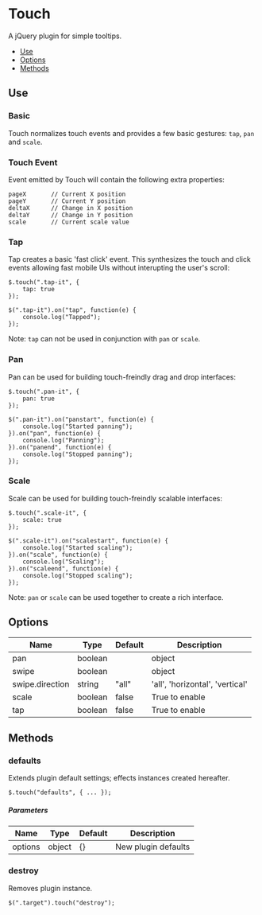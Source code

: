 # Touch

A jQuery plugin for simple tooltips.

* [Use](#use)
* [Options](#options)
* [Methods](#methods)


## Use 
### Basic

Touch normalizes touch events and provides a few basic gestures: `tap`, `pan` and `scale`.

### Touch Event

Event emitted by Touch will contain the following extra properties:

```
pageX		// Current X position
pageY		// Current Y position
deltaX		// Change in X position
deltaY		// Change in Y position
scale		// Current scale value
```

### Tap

Tap creates a basic 'fast click' event. This synthesizes the touch and click events allowing fast mobile UIs without interupting the user's scroll:

```
$.touch(".tap-it", {
	tap: true
});

$(".tap-it").on("tap", function(e) {
	console.log("Tapped");
});
```

Note: `tap` can not be used in conjunction with `pan` or `scale`.

### Pan

Pan can be used for building touch-freindly drag and drop interfaces:

```
$.touch(".pan-it", {
	pan: true
});

$(".pan-it").on("panstart", function(e) {
	console.log("Started panning");
}).on("pan", function(e) {
	console.log("Panning");
}).on("panend", function(e) {
	console.log("Stopped panning");
});
```

### Scale

Scale can be used for building touch-freindly scalable interfaces:

```
$.touch(".scale-it", {
	scale: true
});

$(".scale-it").on("scalestart", function(e) {
	console.log("Started scaling");
}).on("scale", function(e) {
	console.log("Scaling");
}).on("scaleend", function(e) {
	console.log("Stopped scaling");
});
```

Note: `pan` or `scale` can be used together to create a rich interface.

## Options



| Name | Type | Default | Description |
| --- | --- | --- | --- |
| pan | boolean || object | false | Object to enable |
| swipe | boolean || object | false | Object to enable |
| swipe.direction | string | "all" | 'all', 'horizontal', 'vertical' |
| scale | boolean | false | True to enable |
| tap | boolean | false | True to enable |

## Methods

### defaults

Extends plugin default settings; effects instances created hereafter.

```
$.touch("defaults", { ... });
```

##### Parameters

| Name | Type | Default | Description |
| --- | --- | --- | --- |
| options | object | {} | New plugin defaults |

### destroy

Removes plugin instance.

```
$(".target").touch("destroy");
```

